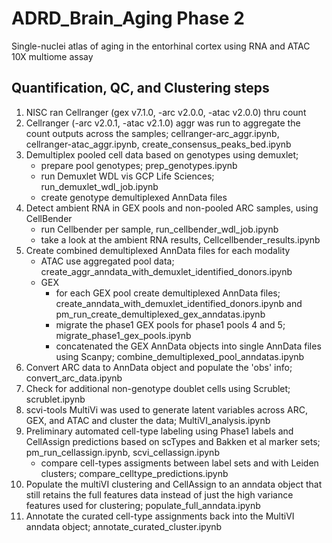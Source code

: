 # ADRD_Brain_Aging Phase 2
Single-nuclei atlas of aging in the entorhinal cortex using RNA and ATAC 10X multiome assay

## Quantification, QC, and Clustering steps
1. NISC ran Cellranger (gex v7.1.0, -arc v2.0.0, -atac v2.0.0) thru count
2. Cellranger (-arc v2.0.1, -atac v2.1.0) aggr was run to aggregate the count outputs across the samples; cellranger-arc_aggr.ipynb, cellranger-atac_aggr.ipynb, create_consensus_peaks_bed.ipynb
3. Demultiplex pooled cell data based on genotypes using demuxlet; 
    - prepare pool genotypes; prep_genotypes.ipynb
    - run Demuxlet WDL vis GCP Life Sciences; run_demuxlet_wdl_job.ipynb
    - create genotype demultiplexed AnnData files
4. Detect ambient RNA in GEX pools and non-pooled ARC samples, using CellBender
    - run Cellbender per sample, run_cellbender_wdl_job.ipynb
    - take a look at the ambient RNA results, Cellcellbender_results.ipynb
5. Create combined demultiplexed AnnData files for each modality    
    - ATAC use aggregated pool data; create_aggr_anndata_with_demuxlet_identified_donors.ipynb
    - GEX
        - for each GEX pool create demultiplexed AnnData files; create_anndata_with_demuxlet_identified_donors.ipynb and pm_run_create_demultiplexed_gex_anndatas.ipynb
        - migrate the phase1 GEX pools for phase1 pools 4 and 5; migrate_phase1_gex_pools.ipynb
        - concatenated the GEX AnnData objects into single AnnData files using Scanpy; combine_demultiplexed_pool_anndatas.ipynb
7. Convert ARC data to AnnData object and populate the 'obs' info; convert_arc_data.ipynb
8. Check for additional non-genotype doublet cells using Scrublet; scrublet.ipynb
9. scvi-tools MultiVi was used to generate latent variables across ARC, GEX, and ATAC and cluster the data; MultiVI_analysis.ipynb
10. Preliminary automated cell-type labeling using Phase1 labels and CellAssign predictions based on scTypes and Bakken et al marker sets; pm_run_cellassign.ipynb, scvi_cellassign.ipynb
     - compare cell-types assigments between label sets and with Leiden clusters; compare_celltype_predictions.ipynb
11. Populate the multiVI clustering and CellAssign to an anndata object that still retains the full features data instead of just the high variance features used for clustering; populate_full_anndata.ipynb
12. Annotate the curated cell-type assignments back into the MultiVI anndata object; annotate_curated_cluster.ipynb
